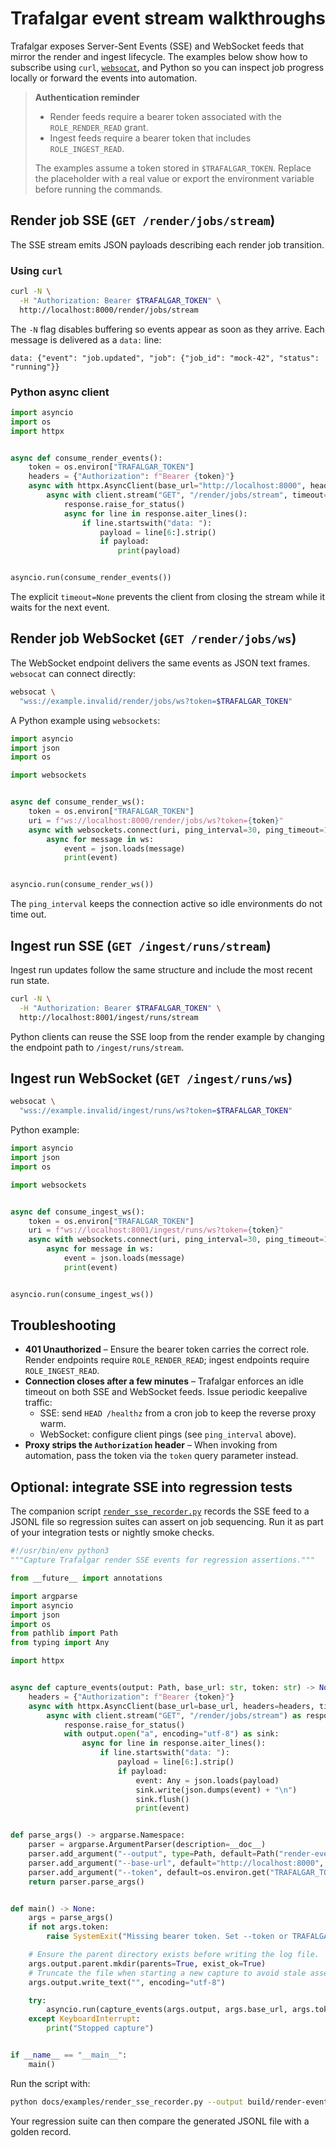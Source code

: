 # Trafalgar event stream walkthroughs

Trafalgar exposes Server-Sent Events (SSE) and WebSocket feeds that mirror the
render and ingest lifecycle. The examples below show how to subscribe using
`curl`, [`websocat`](https://github.com/vi/websocat), and Python so you can
inspect job progress locally or forward the events into automation.

> **Authentication reminder**
>
> - Render feeds require a bearer token associated with the
>   `ROLE_RENDER_READ` grant.
> - Ingest feeds require a bearer token that includes `ROLE_INGEST_READ`.
>
> The examples assume a token stored in `$TRAFALGAR_TOKEN`. Replace the
> placeholder with a real value or export the environment variable before
> running the commands.

## Render job SSE (`GET /render/jobs/stream`)

The SSE stream emits JSON payloads describing each render job transition.

### Using `curl`

```bash
curl -N \
  -H "Authorization: Bearer $TRAFALGAR_TOKEN" \
  http://localhost:8000/render/jobs/stream
```

The `-N` flag disables buffering so events appear as soon as they arrive. Each
message is delivered as a `data:` line:

```
data: {"event": "job.updated", "job": {"job_id": "mock-42", "status": "running"}}
```

### Python async client

```python
import asyncio
import os
import httpx


async def consume_render_events():
    token = os.environ["TRAFALGAR_TOKEN"]
    headers = {"Authorization": f"Bearer {token}"}
    async with httpx.AsyncClient(base_url="http://localhost:8000", headers=headers) as client:
        async with client.stream("GET", "/render/jobs/stream", timeout=None) as response:
            response.raise_for_status()
            async for line in response.aiter_lines():
                if line.startswith("data: "):
                    payload = line[6:].strip()
                    if payload:
                        print(payload)


asyncio.run(consume_render_events())
```

The explicit `timeout=None` prevents the client from closing the stream while it
waits for the next event.

## Render job WebSocket (`GET /render/jobs/ws`)

The WebSocket endpoint delivers the same events as JSON text frames. `websocat`
can connect directly:

```bash
websocat \
  "wss://example.invalid/render/jobs/ws?token=$TRAFALGAR_TOKEN"
```

A Python example using `websockets`:

```python
import asyncio
import json
import os

import websockets


async def consume_render_ws():
    token = os.environ["TRAFALGAR_TOKEN"]
    uri = f"ws://localhost:8000/render/jobs/ws?token={token}"
    async with websockets.connect(uri, ping_interval=30, ping_timeout=10) as ws:
        async for message in ws:
            event = json.loads(message)
            print(event)


asyncio.run(consume_render_ws())
```

The `ping_interval` keeps the connection active so idle environments do not time
out.

## Ingest run SSE (`GET /ingest/runs/stream`)

Ingest run updates follow the same structure and include the most recent run
state.

```bash
curl -N \
  -H "Authorization: Bearer $TRAFALGAR_TOKEN" \
  http://localhost:8001/ingest/runs/stream
```

Python clients can reuse the SSE loop from the render example by changing the
endpoint path to `/ingest/runs/stream`.

## Ingest run WebSocket (`GET /ingest/runs/ws`)

```bash
websocat \
  "wss://example.invalid/ingest/runs/ws?token=$TRAFALGAR_TOKEN"
```

Python example:

```python
import asyncio
import json
import os

import websockets


async def consume_ingest_ws():
    token = os.environ["TRAFALGAR_TOKEN"]
    uri = f"ws://localhost:8001/ingest/runs/ws?token={token}"
    async with websockets.connect(uri, ping_interval=30, ping_timeout=10) as ws:
        async for message in ws:
            event = json.loads(message)
            print(event)


asyncio.run(consume_ingest_ws())
```

## Troubleshooting

- **401 Unauthorized** – Ensure the bearer token carries the correct role.
  Render endpoints require `ROLE_RENDER_READ`; ingest endpoints require
  `ROLE_INGEST_READ`.
- **Connection closes after a few minutes** – Trafalgar enforces an idle timeout
  on both SSE and WebSocket feeds. Issue periodic keepalive traffic:
  - SSE: send `HEAD /healthz` from a cron job to keep the reverse proxy warm.
  - WebSocket: configure client pings (see `ping_interval` above).
- **Proxy strips the `Authorization` header** – When invoking from automation,
  pass the token via the `token` query parameter instead.

## Optional: integrate SSE into regression tests

The companion script [`render_sse_recorder.py`](./render_sse_recorder.py) records
the SSE feed to a JSONL file so regression suites can assert on job sequencing.
Run it as part of your integration tests or nightly smoke checks.

```python
#!/usr/bin/env python3
"""Capture Trafalgar render SSE events for regression assertions."""

from __future__ import annotations

import argparse
import asyncio
import json
import os
from pathlib import Path
from typing import Any

import httpx


async def capture_events(output: Path, base_url: str, token: str) -> None:
    headers = {"Authorization": f"Bearer {token}"}
    async with httpx.AsyncClient(base_url=base_url, headers=headers, timeout=None) as client:
        async with client.stream("GET", "/render/jobs/stream") as response:
            response.raise_for_status()
            with output.open("a", encoding="utf-8") as sink:
                async for line in response.aiter_lines():
                    if line.startswith("data: "):
                        payload = line[6:].strip()
                        if payload:
                            event: Any = json.loads(payload)
                            sink.write(json.dumps(event) + "\n")
                            sink.flush()
                            print(event)


def parse_args() -> argparse.Namespace:
    parser = argparse.ArgumentParser(description=__doc__)
    parser.add_argument("--output", type=Path, default=Path("render-events.jsonl"))
    parser.add_argument("--base-url", default="http://localhost:8000", help="Render service base URL")
    parser.add_argument("--token", default=os.environ.get("TRAFALGAR_TOKEN", ""), help="Bearer token with ROLE_RENDER_READ")
    return parser.parse_args()


def main() -> None:
    args = parse_args()
    if not args.token:
        raise SystemExit("Missing bearer token. Set --token or TRAFALGAR_TOKEN.")

    # Ensure the parent directory exists before writing the log file.
    args.output.parent.mkdir(parents=True, exist_ok=True)
    # Truncate the file when starting a new capture to avoid stale assertions.
    args.output.write_text("", encoding="utf-8")

    try:
        asyncio.run(capture_events(args.output, args.base_url, args.token))
    except KeyboardInterrupt:
        print("Stopped capture")


if __name__ == "__main__":
    main()
```

Run the script with:

```bash
python docs/examples/render_sse_recorder.py --output build/render-events.jsonl
```

Your regression suite can then compare the generated JSONL file with a golden
record.
